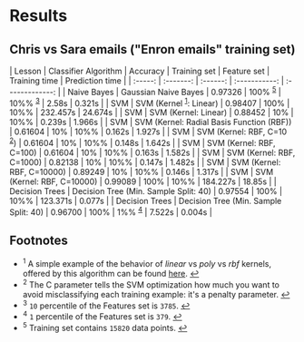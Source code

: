 # Results

## Chris vs Sara emails ("Enron emails" training set)
| Lesson  | Classifier Algorithm | Accuracy | Training set | Feature set | Training time | Prediction time |
| :-----: | :-------: | :------: | :-----------: | :-------------: |
| Naive Bayes | Gaussian Naive Bayes | 0.97326 | 100% <sup id="a5">[5](#f5)</sup> | 10%% <sup id="a3">[3](#f3)</sup> | 2.58s | 0.321s    |
| SVM | SVM (Kernel <sup id="a1">[1](#f1)</sup>: Linear) | 0.98407 | 100% | 10%% | 232.457s | 24.674s |
| SVM | SVM (Kernel: Linear) | 0.88452 | 10% | 10%% | 0.239s | 1.966s |
| SVM | SVM (Kernel: Radial Basis Function (RBF)) | 0.61604 | 10% | 10%% | 0.162s | 1.927s |
| SVM | SVM (Kernel: RBF, C=10 <sup id="a2">[2](#f2)</sup>) | 0.61604 | 10% | 10%% | 0.148s | 1.642s |
| SVM | SVM (Kernel: RBF, C=100) | 0.61604 | 10% | 10%% | 0.163s | 1.582s |
| SVM | SVM (Kernel: RBF, C=1000) | 0.82138 | 10% | 10%% | 0.147s | 1.482s |
| SVM | SVM (Kernel: RBF, C=10000) | 0.89249 | 10% | 10%% | 0.146s | 1.317s |
| SVM | SVM (Kernel: RBF, C=10000) | 0.99089 | 100% | 10%% | 184.227s | 18.85s |
| Decision Trees | Decision Tree (Min. Sample Split: 40) | 0.97554 | 100% | 10%% | 123.371s | 0.077s |
| Decision Trees | Decision Tree (Min. Sample Split: 40) | 0.96700 | 100% | 1%% <sup id="a4">[4](#f4)</sup> | 7.522s | 0.004s |

## Footnotes

* <sup id="f1">1</sup> A simple example of the behavior of _linear_ vs _poly_ vs _rbf_ kernels,
  offered by this algorithm can be found
  [here](http://scikit-learn.org/stable/auto_examples/svm/plot_svm_regression.html). [↩](#a1)
* <sup id="f2">2</sup> The C parameter tells the SVM optimization how much you want to avoid
  misclassifying each training example: it's a penalty parameter. [↩](#a2)
* <sup id="f3">3</sup> `10` percentile of the Features set is `3785`. [↩](#a3)
* <sup id="f4">4</sup> `1` percentile of the Features set is `379`. [↩](#a4)
* <sup id="f5">5</sup> Training set contains `15820` data points. [↩](#a4)

